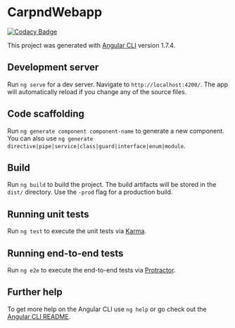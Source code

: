 # CarpndWebapp

[![Codacy Badge](https://api.codacy.com/project/badge/Grade/0d40e719ec8f47e0adf34a17135a0daa)](https://app.codacy.com/app/marivgil/Grupo-H-012018-desapp-frontend?utm_source=github.com&utm_medium=referral&utm_content=marivgil/Grupo-H-012018-desapp-frontend&utm_campaign=badger)

This project was generated with [Angular CLI](https://github.com/angular/angular-cli) version 1.7.4.

## Development server

Run `ng serve` for a dev server. Navigate to `http://localhost:4200/`. The app will automatically reload if you change any of the source files.

## Code scaffolding

Run `ng generate component component-name` to generate a new component. You can also use `ng generate directive|pipe|service|class|guard|interface|enum|module`.

## Build

Run `ng build` to build the project. The build artifacts will be stored in the `dist/` directory. Use the `-prod` flag for a production build.

## Running unit tests

Run `ng test` to execute the unit tests via [Karma](https://karma-runner.github.io).

## Running end-to-end tests

Run `ng e2e` to execute the end-to-end tests via [Protractor](http://www.protractortest.org/).

## Further help

To get more help on the Angular CLI use `ng help` or go check out the [Angular CLI README](https://github.com/angular/angular-cli/blob/master/README.md).
